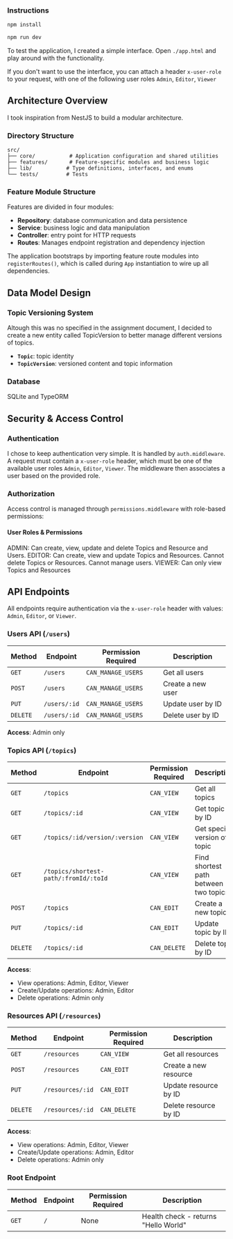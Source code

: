 ### Instructions
```bash
npm install
```

```bash
npm run dev
```

To test the application, I created a simple interface. Open `./app.html` and play around with the functionality.

If you don't want to use the interface, you can attach a header `x-user-role` to your request, with one of the following user roles `Admin`, `Editor`, `Viewer`

## Architecture Overview

I took inspiration from NestJS to build a modular architecture.

### Directory Structure

```
src/
├── core/           # Application configuration and shared utilities
├── features/       # Feature-specific modules and business logic
├── lib/           # Type definitions, interfaces, and enums
└── tests/         # Tests
```

### Feature Module Structure

Features are divided in four modules:

- **Repository**: database communication and data persistence
- **Service**: business logic and data manipulation
- **Controller**: entry point for HTTP requests
- **Routes**: Manages endpoint registration and dependency injection

The application bootstraps by importing feature route modules into `registerRoutes()`, which is called during `App` instantiation to wire up all dependencies.

## Data Model Design

### Topic Versioning System

Altough this was no specified in the assignment document, I decided to create a new entity called TopicVersion to better manage different versions of topics.

- **`Topic`**: topic identity
- **`TopicVersion`**: versioned content and topic information

### Database

SQLite and TypeORM

## Security & Access Control

### Authentication
I chose to keep authentication very simple. It is handled by `auth.middleware`. A request must contain a `x-user-role` header, which must be one of the available user roles `Admin`, `Editor`, `Viewer`. The middleware then associates a user based on the provided role.

### Authorization

Access control is managed through `permissions.middleware` with role-based permissions:

#### User Roles & Permissions

ADMIN: Can create, view, update and delete Topics and Resource and Users.
EDITOR: Can create, view and update Topics and Resources. Cannot delete Topics or Resources. Cannot manage users.
VIEWER: Can only view Topics and Resources

## API Endpoints

All endpoints require authentication via the `x-user-role` header with values: `Admin`, `Editor`, or `Viewer`.

### Users API (`/users`)

| Method | Endpoint | Permission Required | Description |
|--------|----------|-------------------|-------------|
| `GET` | `/users` | `CAN_MANAGE_USERS` | Get all users |
| `POST` | `/users` | `CAN_MANAGE_USERS` | Create a new user |
| `PUT` | `/users/:id` | `CAN_MANAGE_USERS` | Update user by ID |
| `DELETE` | `/users/:id` | `CAN_MANAGE_USERS` | Delete user by ID |

**Access**: Admin only

### Topics API (`/topics`)

| Method | Endpoint | Permission Required | Description |
|--------|----------|-------------------|-------------|
| `GET` | `/topics` | `CAN_VIEW` | Get all topics |
| `GET` | `/topics/:id` | `CAN_VIEW` | Get topic by ID |
| `GET` | `/topics/:id/version/:version` | `CAN_VIEW` | Get specific version of a topic |
| `GET` | `/topics/shortest-path/:fromId/:toId` | `CAN_VIEW` | Find shortest path between two topics |
| `POST` | `/topics` | `CAN_EDIT` | Create a new topic |
| `PUT` | `/topics/:id` | `CAN_EDIT` | Update topic by ID |
| `DELETE` | `/topics/:id` | `CAN_DELETE` | Delete topic by ID |

**Access**:
- View operations: Admin, Editor, Viewer
- Create/Update operations: Admin, Editor
- Delete operations: Admin only

### Resources API (`/resources`)

| Method | Endpoint | Permission Required | Description |
|--------|----------|-------------------|-------------|
| `GET` | `/resources` | `CAN_VIEW` | Get all resources |
| `POST` | `/resources` | `CAN_EDIT` | Create a new resource |
| `PUT` | `/resources/:id` | `CAN_EDIT` | Update resource by ID |
| `DELETE` | `/resources/:id` | `CAN_DELETE` | Delete resource by ID |

**Access**:
- View operations: Admin, Editor, Viewer
- Create/Update operations: Admin, Editor
- Delete operations: Admin only

### Root Endpoint

| Method | Endpoint | Permission Required | Description |
|--------|----------|-------------------|-------------|
| `GET` | `/` | None | Health check - returns "Hello World" |
